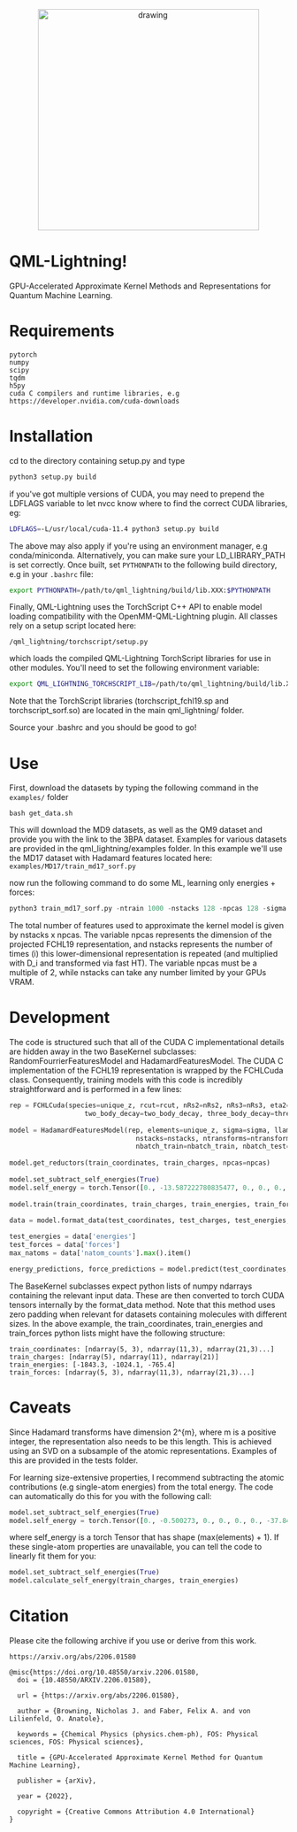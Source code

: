 <div style="text-align:center"><img src="./images/qml_lightning.png" alt="drawing" width="400"/></div>

# QML-Lightning!

GPU-Accelerated Approximate Kernel Methods and Representations for Quantum Machine Learning. 


# Requirements

```
pytorch
numpy
scipy
tqdm
h5py
cuda C compilers and runtime libraries, e.g https://developer.nvidia.com/cuda-downloads
```

# Installation

cd to the directory containing setup.py and type

```bash
python3 setup.py build
```

if you've got multiple versions of CUDA, you may need to prepend the LDFLAGS variable to let nvcc know where to find the correct CUDA libraries, eg:

```bash
LDFLAGS=-L/usr/local/cuda-11.4 python3 setup.py build
```

The above may also apply if you're using an environment manager, e.g conda/miniconda. Alternatively, you can make sure your LD_LIBRARY_PATH is set correctly. Once built, set `PYTHONPATH` to the following build directory, e.g in your `.bashrc` file:

```bash
export PYTHONPATH=/path/to/qml_lightning/build/lib.XXX:$PYTHONPATH
```

Finally, QML-Lightning uses the TorchScript C++ API to enable model loading compatibility with the OpenMM-QML-Lightning plugin. All classes rely on a setup script located here:

```
/qml_lightning/torchscript/setup.py
```

which loads the compiled QML-Lightning TorchScript libraries for use in other modules. You'll need to set the following environment variable:

```bash
export QML_LIGHTNING_TORCHSCRIPT_LIB=/path/to/qml_lightning/build/lib.XXX/qml_lightning:$PYTHONPATH
```

Note that the TorchScript libraries (torchscript_fchl19.sp and torchscript_sorf.so) are located in the main qml_lightning/ folder.


Source your .bashrc and you should be good to go!

# Use

First, download the datasets by typing the following command in the `examples/` folder

```
bash get_data.sh
```

This will download the MD9 datasets, as well as the QM9 dataset and provide you with the link to the 3BPA dataset. Examples for various datasets are provided in the qml_lightning/examples folder. In this example we'll use the MD17 dataset with Hadamard features located here: `examples/MD17/train_md17_sorf.py`


now run the following command to do some ML, learning only energies + forces:

```python
python3 train_md17_sorf.py -ntrain 1000 -nstacks 128 -npcas 128 -sigma 2.0 -llambda 1e-5
```

The total number of features used to approximate the kernel model is given by nstacks x npcas. The variable npcas represents the dimension of the projected FCHL19 representation, and nstacks represents the number of times (i) this lower-dimensional representation is repeated (and multiplied with D_i and transformed via fast HT). The variable npcas must be a multiple of 2, while nstacks can take any number limited by your GPUs VRAM. 

# Development

The code is structured such that all of the CUDA C implementational details are hidden away in the two BaseKernel subclasses: RandomFourrierFeaturesModel and HadamardFeaturesModel. The CUDA C implementation of the FCHL19 representation is wrapped by the FCHLCuda class. Consequently, training models with this code is incredibly straightforward and is performed in a few lines:

```python
rep = FCHLCuda(species=unique_z, rcut=rcut, nRs2=nRs2, nRs3=nRs3, eta2=eta2, eta3=eta3,
                   two_body_decay=two_body_decay, three_body_decay=three_body_decay, three_body_weight=three_body_weight)
    
model = HadamardFeaturesModel(rep, elements=unique_z, sigma=sigma, llambda=llambda,
                                nstacks=nstacks, ntransforms=ntransforms, npcas=npcas,
                                nbatch_train=nbatch_train, nbatch_test=nbatch_test)
    
model.get_reductors(train_coordinates, train_charges, npcas=npcas)
    
model.set_subtract_self_energies(True)
model.self_energy = torch.Tensor([0., -13.587222780835477, 0., 0., 0., 0., -1029.4889999855063, -1484.9814568572233, -2041.9816003861047]).double()
  
model.train(train_coordinates, train_charges, train_energies, train_forces)
    
data = model.format_data(test_coordinates, test_charges, test_energies, test_forces)

test_energies = data['energies']
test_forces = data['forces']
max_natoms = data['natom_counts'].max().item()

energy_predictions, force_predictions = model.predict(test_coordinates, test_charges, max_natoms, forces=True)
```

The BaseKernel subclasses expect python lists of numpy ndarrays containing the relevant input data. These are then converted to torch CUDA tensors internally by the format_data method. Note that this method uses zero padding when relevant for datasets containing molecules with different sizes. In the above example, the train_coordinates, train_energies and train_forces python lists might have the following structure:

```
train_coordinates: [ndarray(5, 3), ndarray(11,3), ndarray(21,3)...]
train_charges: [ndarray(5), ndarray(11), ndarray(21)]
train_energies: [-1843.3, -1024.1, -765.4]
train_forces: [ndarray(5, 3), ndarray(11,3), ndarray(21,3)...]
```

# Caveats

Since Hadamard transforms have dimension 2^{m}, where m is a positive integer, the representation also needs to be this length. This is achieved using an SVD on a subsample of the atomic representations. Examples of this are provided in the tests folder.

For learning size-extensive properties, I recommend subtracting the atomic contributions (e.g single-atom energies) from the total energy. The code can automatically do this for you with the following call:

```python
model.set_subtract_self_energies(True)
model.self_energy = torch.Tensor([0., -0.500273, 0., 0., 0., 0., -37.845355, -54.583861, -75.064579, -99.718730]).double() * 627.5095
```

where self_energy is a torch Tensor that has shape (max(elements) + 1). If these single-atom properties are unavailable, you can tell the code to linearly fit them for you:

```python
model.set_subtract_self_energies(True)
model.calculate_self_energy(train_charges, train_energies)
````

# Citation

Please cite the following archive if you use or derive from this work.

```
https://arxiv.org/abs/2206.01580
```

```
@misc{https://doi.org/10.48550/arxiv.2206.01580,
  doi = {10.48550/ARXIV.2206.01580},
  
  url = {https://arxiv.org/abs/2206.01580},
  
  author = {Browning, Nicholas J. and Faber, Felix A. and von Lilienfeld, O. Anatole},
  
  keywords = {Chemical Physics (physics.chem-ph), FOS: Physical sciences, FOS: Physical sciences},
  
  title = {GPU-Accelerated Approximate Kernel Method for Quantum Machine Learning},
  
  publisher = {arXiv},
  
  year = {2022},
  
  copyright = {Creative Commons Attribution 4.0 International}
}
```
